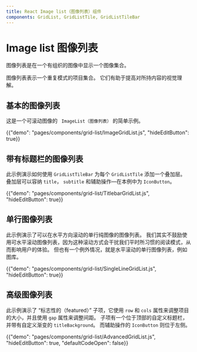 ```yaml
---
title: React Image list（图像列表）组件
components: GridList, GridListTile, GridListTileBar
---
```


# Image list 图像列表

<p class="description">图像列表是在一个有组织的图像中显示一个图像集合。</p>

图像列表表示一个重复模式的项目集合。 它们有助于提高对所持内容的视觉理解。

## 基本的图像列表

这是一个可滚动图像的 ` ImageList（图像列表）` 的简单示例。

{{"demo": "pages/components/grid-list/ImageGridList.js", "hideEditButton": true}}

## 带有标题栏的图像列表

此示例演示如何使用 `GridListTileBar` 为每个 `GridListTile` 添加一个叠加层。 叠加层可以容纳 `title`， `subtitle` 和辅助操作—在本例中为 `IconButton`。

{{"demo": "pages/components/grid-list/TitlebarGridList.js", "hideEditButton": true}}

## 单行图像列表

此示例演示了可以在水平方向滚动的单行纯图像的图像列表。 我们其实不鼓励使用可水平滚动图像列表，因为这种滚动方式会干扰我们平时所习惯的阅读模式，从而影响用户的体验。 但也有一个例外情况，就是水平滚动的单行图像列表，例如图库。

{{"demo": "pages/components/grid-list/SingleLineGridList.js", "hideEditButton": true}}

## 高级图像列表

此示例演示了 “标志性的（featured）” 子项，它使用 `row` 和 `cols` 属性来调整项目的大小，并且使用 `gap`  属性来调整间距。 子项有一个位于顶部的自定义标题栏，并带有自定义渐变的 `titleBackground`。 而辅助操作的 `IconButton` 则位于左侧。

{{"demo": "pages/components/grid-list/AdvancedGridList.js", "hideEditButton": true, "defaultCodeOpen": false}}
